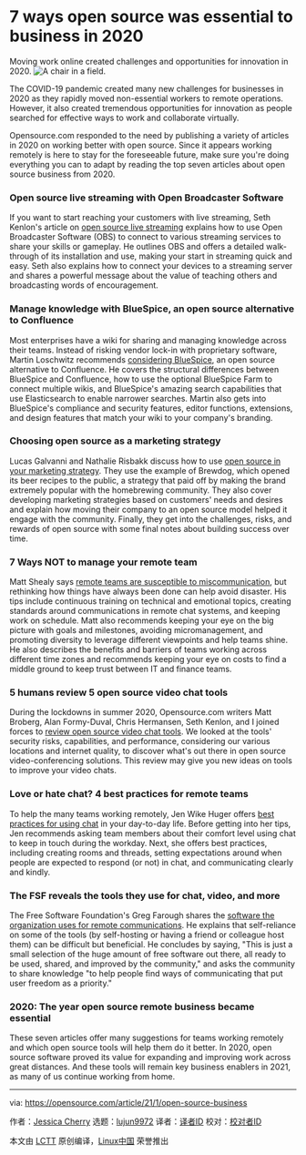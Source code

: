 [#]: collector: (lujun9972)
[#]: translator: ( )
[#]: reviewer: ( )
[#]: publisher: ( )
[#]: url: ( )
[#]: subject: (7 ways open source was essential to business in 2020)
[#]: via: (https://opensource.com/article/21/1/open-source-business)
[#]: author: (Jessica Cherry https://opensource.com/users/cherrybomb)

7 ways open source was essential to business in 2020
======
Moving work online created challenges and opportunities for innovation
in 2020.
![A chair in a field.][1]

The COVID-19 pandemic created many new challenges for businesses in 2020 as they rapidly moved non-essential workers to remote operations. However, it also created tremendous opportunities for innovation as people searched for effective ways to work and collaborate virtually.

Opensource.com responded to the need by publishing a variety of articles in 2020 on working better with open source. Since it appears working remotely is here to stay for the foreseeable future, make sure you're doing everything you can to adapt by reading the top seven articles about open source business from 2020.

### Open source live streaming with Open Broadcaster Software

If you want to start reaching your customers with live streaming, Seth Kenlon's article on [open source live streaming][2] explains how to use Open Broadcaster Software (OBS) to connect to various streaming services to share your skills or gameplay. He outlines OBS and offers a detailed walk-through of its installation and use, making your start in streaming quick and easy. Seth also explains how to connect your devices to a streaming server and shares a powerful message about the value of teaching others and broadcasting words of encouragement.

### Manage knowledge with BlueSpice, an open source alternative to Confluence

Most enterprises have a wiki for sharing and managing knowledge across their teams. Instead of risking vendor lock-in with proprietary software, Martin Loschwitz recommends [considering BlueSpice][3], an open source alternative to Confluence. He covers the structural differences between BlueSpice and Confluence, how to use the optional BlueSpice Farm to connect multiple wikis, and BlueSpice's amazing search capabilities that use Elasticsearch to enable narrower searches. Martin also gets into BlueSpice's compliance and security features, editor functions, extensions, and design features that match your wiki to your company's branding.

### Choosing open source as a marketing strategy

Lucas Galvanni and Nathalie Risbakk discuss how to use [open source in your marketing strategy][4]. They use the example of Brewdog, which opened its beer recipes to the public, a strategy that paid off by making the brand extremely popular with the homebrewing community. They also cover developing marketing strategies based on customers' needs and desires and explain how moving their company to an open source model helped it engage with the community. Finally, they get into the challenges, risks, and rewards of open source with some final notes about building success over time.

### 7 Ways NOT to manage your remote team

Matt Shealy says [remote teams are susceptible to miscommunication][5], but rethinking how things have always been done can help avoid disaster. His tips include continuous training on technical and emotional topics, creating standards around communications in remote chat systems, and keeping work on schedule. Matt also recommends keeping your eye on the big picture with goals and milestones, avoiding micromanagement, and promoting diversity to leverage different viewpoints and help teams shine. He also describes the benefits and barriers of teams working across different time zones and recommends keeping your eye on costs to find a middle ground to keep trust between IT and finance teams.

### 5 humans review 5 open source video chat tools

During the lockdowns in summer 2020, Opensource.com writers Matt Broberg, Alan Formy-Duval, Chris Hermansen, Seth Kenlon, and I joined forces to [review open source video chat tools][6]. We looked at the tools' security risks, capabilities, and performance, considering our various locations and internet quality, to discover what's out there in open source video-conferencing solutions. This review may give you new ideas on tools to improve your video chats.

### Love or hate chat? 4 best practices for remote teams

To help the many teams working remotely, Jen Wike Huger offers [best practices for using chat][7] in your day-to-day life. Before getting into her tips, Jen recommends asking team members about their comfort level using chat to keep in touch during the workday. Next, she offers best practices, including creating rooms and threads, setting expectations around when people are expected to respond (or not) in chat, and communicating clearly and kindly.

### The FSF reveals the tools they use for chat, video, and more

The Free Software Foundation's Greg Farough shares the [software the organization uses for remote communications][8]. He explains that self-reliance on some of the tools (by self-hosting or having a friend or colleague host them) can be difficult but beneficial. He concludes by saying, "This is just a small selection of the huge amount of free software out there, all ready to be used, shared, and improved by the community," and asks the community to share knowledge "to help people find ways of communicating that put user freedom as a priority."

### 2020: The year open source remote business became essential

These seven articles offer many suggestions for teams working remotely and which open source tools will help them do it better. In 2020, open source software proved its value for expanding and improving work across great distances. And these tools will remain key business enablers in 2021, as many of us continue working from home.

--------------------------------------------------------------------------------

via: https://opensource.com/article/21/1/open-source-business

作者：[Jessica Cherry][a]
选题：[lujun9972][b]
译者：[译者ID](https://github.com/译者ID)
校对：[校对者ID](https://github.com/校对者ID)

本文由 [LCTT](https://github.com/LCTT/TranslateProject) 原创编译，[Linux中国](https://linux.cn/) 荣誉推出

[a]: https://opensource.com/users/cherrybomb
[b]: https://github.com/lujun9972
[1]: https://opensource.com/sites/default/files/styles/image-full-size/public/lead-images/BIZ_WorkInPublic_4618517_1110_CS_A.png?itok=RwVrWArk (A chair in a field.)
[2]: https://opensource.com/article/20/4/open-source-live-stream
[3]: https://opensource.com/article/20/9/bluespice
[4]: https://opensource.com/article/20/7/open-source-marketing
[5]: https://opensource.com/article/20/1/ways-not-manage-remote-team
[6]: https://opensource.com/article/20/5/open-source-video-conferencing
[7]: https://opensource.com/article/20/4/chat-tools-best-practices
[8]: https://opensource.com/article/20/5/free-software-communication
